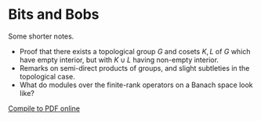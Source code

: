 # Bits and Bobs

Some shorter notes.

- Proof that there exists a topological group $G$ and cosets $K,L$ of $G$ which have empty interior, but with $K\cup L$ having non-empty interior.
- Remarks on semi-direct products of groups, and slight subtleties in the topological case.
- What do modules over the finite-rank operators on a Banach space look like?

[Compile to PDF online](https://latexonline.cc/compile?git=https%3A%2F%2Fgithub.com%2FMatthewDaws%2FMathematics&target=Bits-n-Bobs%2Fnotes.tex&command=pdflatex)
